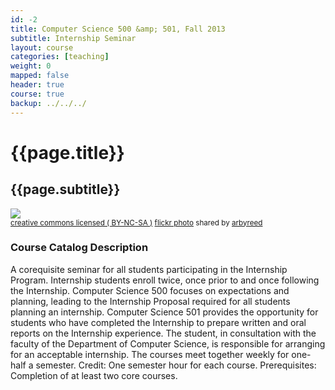 ```yaml
---
id: -2
title: Computer Science 500 &amp; 501, Fall 2013 
subtitle: Internship Seminar
layout: course 
categories: [teaching]
weight: 0
mapped: false
header: true
course: true
backup: ../../../
---
```


# {{page.title}}

## {{page.subtitle}}

<a title="Doughnuts on a Wire" href="http://flickr.com/photos/19779889@N00/3370979538"><img class="img-responsive-tight" src="http://farm4.static.flickr.com/3544/3370979538_813a18a6c9_z.jpg" /></a><br /><small><a href="http://creativecommons.org/licenses/by-nc-sa/2.0/">creative commons licensed ( BY-NC-SA )</a> <a title="Doughnuts on a Wire" href="http://flickr.com/photos/19779889@N00/3370979538">flickr photo</a> shared by <a href="http://flickr.com/people/19779889@N00">arbyreed</a></small>

### Course Catalog Description

A corequisite seminar for all students participating in the Internship Program.
Internship students enroll twice, once prior to and once following the
Internship. Computer Science 500 focuses on expectations and planning, leading
to the Internship Proposal required for all students planning an internship.
Computer Science 501 provides the opportunity for students who have completed
the Internship to prepare written and oral reports on the Internship
experience. The student, in consultation with the faculty of the Department of
Computer Science, is responsible for arranging for an acceptable internship.
The courses meet together weekly for one-half a semester. Credit: One semester
hour for each course. Prerequisites: Completion of at least two core courses.

